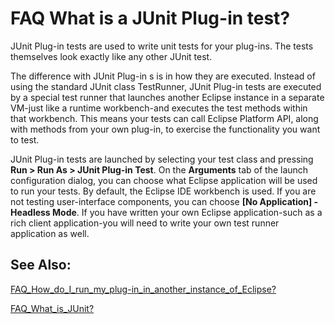 # FAQ What is a JUnit Plug-in test?

JUnit Plug-in tests are used to write unit tests for your plug-ins. 
The tests themselves look exactly like any other JUnit test.
  
The difference with JUnit Plug-in s is in how they are executed. 
Instead of using the standard JUnit class TestRunner, JUnit Plug-in tests are executed by a special test runner that launches another Eclipse instance in a separate VM-just like a runtime workbench-and executes the test methods within that workbench. 
This means your tests can call Eclipse Platform API, along with methods from your own plug-in, to exercise the functionality you want to test.
  
JUnit Plug-in tests are launched by selecting your test class and pressing **Run > Run As > JUnit Plug-in Test**. 
On the **Arguments** tab of the launch configuration dialog, you can choose what Eclipse application will be used to run your tests. 
By default, the Eclipse IDE workbench is used. 
If you are not testing user-interface components, you can choose **\[No Application\] - Headless Mode**. 
If you have written your own Eclipse application-such as a rich client application-you will need to write your own test runner application as well.

  

See Also:
---------

[FAQ\_How\_do\_I\_run\_my\_plug-in\_in\_another\_instance\_of_Eclipse?](./FAQ_How_do_I_run_my_plug-in_in_another_instance_of_Eclipse.md "FAQ How do I run my plug-in in another instance of Eclipse?")

  
[FAQ\_What\_is_JUnit?](./FAQ_What_is_JUnit.md "FAQ What is JUnit?")

